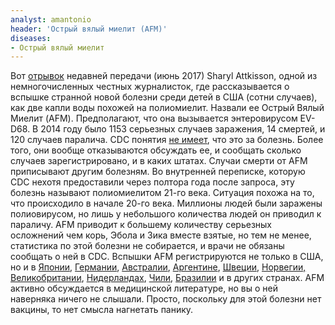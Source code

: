 ```yaml
---
analyst: amantonio
header: 'Острый вялый миелит (AFM)'
diseases:
- Острый вялый миелит
---
```


Вот [отрывок](https://www.youtube.com/watch?v=Mkj9TEQq-4Q) недавней передачи (июнь 2017) Sharyl Attkisson, одной из немногочисленных честных журналисток, где рассказывается о вспышке странной новой болезни среди детей в США (сотни случаев), как две капли воды похожей на полиомиелит. Назвали ее Острый Вялый Миелит (AFM). Предполагают, что она вызывается энтеровирусом EV-D68. В 2014 году было 1153 серьезных случаев заражения, 14 смертей, и 120 случаев паралича.
CDC понятия [не имеет](https://www.cdc.gov/acute-flaccid-myelitis/afm-surveillance.html), что это за болезнь. Более того, они вообще отказываются обсуждать ее, и сообщать сколько случаев зарегистрировано, и в каких штатах. Случаи смерти от AFM приписывают другим болезням. Во внутренней переписке, которую CDC нехотя предоставили через полтора года после запроса, эту болезнь называют полиомиелитом 21-го века. Ситуация похожа на то, что происходило в начале 20-го века. Миллионы людей были заражены полиовирусом, но лишь у небольшого количества людей он приводил к параличу.
AFM приводит к большему количеству серьезных осложнений чем корь, Эбола и Зика вместе взятые, но тем не менее, статистика по этой болезни не собирается, и врачи не обязаны сообщать о ней в CDC.
Вспышки AFM регистрируются не только в США, но и в [Японии](https://www.ncbi.nlm.nih.gov/pubmed/29028962), [Германии](https://www.ncbi.nlm.nih.gov/pmc/articles/PMC5596149/), [Австралии](https://www.ncbi.nlm.nih.gov/pubmed/28639345), [Аргентине](https://www.ncbi.nlm.nih.gov/pubmed/28747261), [Швеции](https://www.ncbi.nlm.nih.gov/pubmed/27918255), [Норвегии,](https://www.ncbi.nlm.nih.gov/pubmed/25788251) [Великобритании](https://www.ncbi.nlm.nih.gov/pmc/articles/PMC5404488/), [Нидерландах](https://www.ncbi.nlm.nih.gov/pubmed/27660916), [Чили](https://wwwnc.cdc.gov/eid/article/21/4/14-1766_article), [Бразилии](https://www.ncbi.nlm.nih.gov/pmc/articles/PMC4631932/) и в других странах.
AFM активно обсуждается в медицинской литературе, но вы о ней наверняка ничего не слышали. Просто, поскольку для этой болезни нет вакцины, то нет смысла нагнетать панику.
